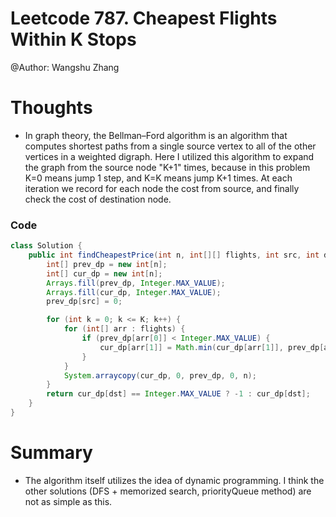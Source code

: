# Leetcode 787. Cheapest Flights Within K Stops
@Author: Wangshu Zhang

# Thoughts
* In graph theory, the Bellman–Ford algorithm is an algorithm that computes shortest paths from a single source vertex to all of the other vertices in a weighted digraph. Here I utilized this algorithm to expand the graph from the source node "K+1" times, because in this problem K=0 means jump 1 step, and K=K means jump K+1 times. At each iteration we record for each node the cost from source, and finally check the cost of destination node.

### Code
```Java
class Solution {
    public int findCheapestPrice(int n, int[][] flights, int src, int dst, int K) {
        int[] prev_dp = new int[n];
        int[] cur_dp = new int[n];
        Arrays.fill(prev_dp, Integer.MAX_VALUE);
        Arrays.fill(cur_dp, Integer.MAX_VALUE);
        prev_dp[src] = 0;

        for (int k = 0; k <= K; k++) {
            for (int[] arr : flights) {
                if (prev_dp[arr[0]] < Integer.MAX_VALUE) {
                    cur_dp[arr[1]] = Math.min(cur_dp[arr[1]], prev_dp[arr[0]] + arr[2]);
                }
            }
            System.arraycopy(cur_dp, 0, prev_dp, 0, n);
        }
        return cur_dp[dst] == Integer.MAX_VALUE ? -1 : cur_dp[dst];
    }
}
```

# Summary
* The algorithm itself utilizes the idea of dynamic programming. I think the other solutions (DFS + memorized search, priorityQueue method) are not as simple as this.
